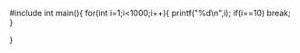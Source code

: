 #include <iostream>
int main(){
	for(int i=1;i<1000;i++){
		printf("%d\n",i);
		if(i==10) break;
	}

}
